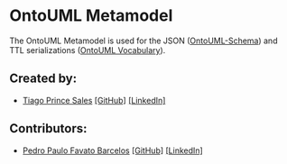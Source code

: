 # OntoUML Metamodel

The OntoUML Metamodel is used for the JSON ([OntoUML-Schema](https://github.com/OntoUML/ontouml-schema)) and TTL serializations ([OntoUML Vocabulary](https://github.com/OntoUML/ontouml-vocabulary)).

## Created by:

- [Tiago Prince Sales](https://orcid.org/0000-0002-5385-5761) [[GitHub]](https://github.com/tgoprince) [[LinkedIn]](https://www.linkedin.com/in/tiago-sales/)

## Contributors: 

- [Pedro Paulo Favato Barcelos](https://orcid.org/0000-0003-2736-7817) [[GitHub]](https://github.com/pedropaulofb) [[LinkedIn]](https://www.linkedin.com/in/pedro-paulo-favato-barcelos/)
